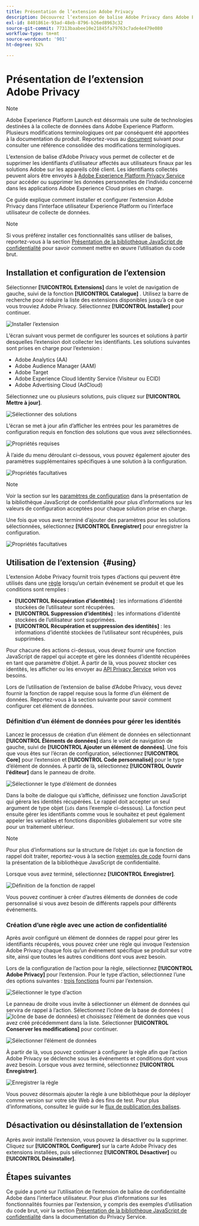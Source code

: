 ```yaml
---
title: Présentation de l’extension Adobe Privacy
description: Découvrez lʼextension de balise Adobe Privacy dans Adobe Experience Platform.
exl-id: 8401861e-93ad-48eb-8796-b26ed8963c32
source-git-commit: 77313baabee10e21845fa79763c7ade4e479e080
workflow-type: tm+mt
source-wordcount: '901'
ht-degree: 92%

---
```


# Présentation de l’extension Adobe Privacy

>[!NOTE]
>
>Adobe Experience Platform Launch est désormais une suite de technologies destinées à la collecte de données dans Adobe Experience Platform. Plusieurs modifications terminologiques ont par conséquent été apportées à la documentation du produit. Reportez-vous au [document](../../../term-updates.md) suivant pour consulter une référence consolidée des modifications terminologiques.

L’extension de balise d’Adobe Privacy vous permet de collecter et de supprimer les identifiants d’utilisateur affectés aux utilisateurs finaux par les solutions Adobe sur les appareils côté client. Les identifiants collectés peuvent alors être envoyés à [Adobe Experience Platform Privacy Service](../../../../privacy-service/home.md) pour accéder ou supprimer les données personnelles de l’individu concerné dans les applications Adobe Experience Cloud prises en charge.

Ce guide explique comment installer et configurer l’extension Adobe Privacy dans l’interface utilisateur Experience Platform ou l’interface utilisateur de collecte de données.

>[!NOTE]
>
>Si vous préférez installer ces fonctionnalités sans utiliser de balises, reportez-vous à la section [Présentation de la bibliothèque JavaScript de confidentialité](../../../../privacy-service/js-library.md) pour savoir comment mettre en œuvre l’utilisation du code brut.

## Installation et configuration de l’extension 

Sélectionner **[!UICONTROL Extensions]** dans le volet de navigation de gauche, suivi de la fonction **[!UICONTROL Catalogue]** . Utilisez la barre de recherche pour réduire la liste des extensions disponibles jusqu’à ce que vous trouviez Adobe Privacy. Sélectionnez **[!UICONTROL Installer]** pour continuer.

![Installer l’extension](../../../images/extensions/privacy/install.png)

L’écran suivant vous permet de configurer les sources et solutions à partir desquelles l’extension doit collecter les identifiants. Les solutions suivantes sont prises en charge pour l’extension :

* Adobe Analytics (AA)
* Adobe Audience Manager (AAM)
* Adobe Target
* Adobe Experience Cloud Identity Service (Visiteur ou ECID)
* Adobe Advertising Cloud (AdCloud)

Sélectionnez une ou plusieurs solutions, puis cliquez sur **[!UICONTROL Mettre à jour]**.

![Sélectionner des solutions](../../../images/extensions/privacy/select-solutions.png)

L’écran se met à jour afin d’afficher les entrées pour les paramètres de configuration requis en fonction des solutions que vous avez sélectionnées.

![Propriétés requises](../../../images/extensions/privacy/required-properties.png)

À l’aide du menu déroulant ci-dessous, vous pouvez également ajouter des paramètres supplémentaires spécifiques à une solution à la configuration.

![Propriétés facultatives](../../../images/extensions/privacy/optional-properties.png)

>[!NOTE]
>
>Voir la section sur les [paramètres de configuration](../../../../privacy-service/js-library.md#config-params) dans la présentation de la bibliothèque JavaScript de confidentialité pour plus d’informations sur les valeurs de configuration acceptées pour chaque solution prise en charge.

Une fois que vous avez terminé d’ajouter des paramètres pour les solutions sélectionnées, sélectionnez **[!UICONTROL Enregistrer]** pour enregistrer la configuration.

![Propriétés facultatives](../../../images/extensions/privacy/save-config.png)

## Utilisation de l’extension  {#using}

L’extension Adobe Privacy fournit trois types d’actions qui peuvent être utilisés dans une [règle](../../../ui/managing-resources/rules.md) lorsqu’un certain événement se produit et que les conditions sont remplies :

* **[!UICONTROL Récupération d’identités]** : les informations d’identité stockées de l’utilisateur sont récupérées.
* **[!UICONTROL Suppression d’identités]** : les informations d’identité stockées de l’utilisateur sont supprimées.
* **[!UICONTROL Récupération et suppression des identités]** : les informations d’identité stockées de l’utilisateur sont récupérées, puis supprimées.

Pour chacune des actions ci-dessus, vous devez fournir une fonction JavaScript de rappel qui accepte et gère les données d’identité récupérées en tant que paramètre d’objet. À partir de là, vous pouvez stocker ces identités, les afficher ou les envoyer au [API Privacy Service](../../../../privacy-service/api/overview.md) selon vos besoins.

Lors de l’utilisation de l’extension de balise d’Adobe Privacy, vous devez fournir la fonction de rappel requise sous la forme d’un élément de données. Reportez-vous à la section suivante pour savoir comment configurer cet élément de données.

### Définition d’un élément de données pour gérer les identités

Lancez le processus de création d’un élément de données en sélectionnant **[!UICONTROL Éléments de données]** dans le volet de navigation de gauche, suivi de **[!UICONTROL Ajouter un élément de données]**. Une fois que vous êtes sur l’écran de configuration, sélectionnez **[!UICONTROL Core]** pour l’extension et **[!UICONTROL Code personnalisé]** pour le type d’élément de données. À partir de là, sélectionnez **[!UICONTROL Ouvrir l’éditeur]** dans le panneau de droite.

![Sélectionner le type d’élément de données](../../../images/extensions/privacy/data-element-type.png)

Dans la boîte de dialogue qui s’affiche, définissez une fonction JavaScript qui gérera les identités récupérées. Le rappel doit accepter un seul argument de type objet (`ids` dans l’exemple ci-dessous). La fonction peut ensuite gérer les identifiants comme vous le souhaitez et peut également appeler les variables et fonctions disponibles globalement sur votre site pour un traitement ultérieur.

>[!NOTE]
>
>Pour plus d’informations sur la structure de l’objet `ids` que la fonction de rappel doit traiter, reportez-vous à la section [exemples de code](../../../../privacy-service/js-library.md#samples) fourni dans la présentation de la bibliothèque JavaScript de confidentialité.

Lorsque vous avez terminé, sélectionnez **[!UICONTROL Enregistrer]**.

![Définition de la fonction de rappel](../../../images/extensions/privacy/define-custom-code.png)

Vous pouvez continuer à créer d’autres éléments de données de code personnalisé si vous avez besoin de différents rappels pour différents événements.

### Création d’une règle avec une action de confidentialité

Après avoir configuré un élément de données de rappel pour gérer les identifiants récupérés, vous pouvez créer une règle qui invoque l’extension Adobe Privacy chaque fois qu’un événement spécifique se produit sur votre site, ainsi que toutes les autres conditions dont vous avez besoin.

Lors de la configuration de l’action pour la règle, sélectionnez **[!UICONTROL Adobe Privacy]** pour l’extension. Pour le type d’action, sélectionnez l’une des options suivantes : [trois fonctions](#using) fourni par l’extension.

![Sélectionner le type d’action](../../../images/extensions/privacy/action-type.png)

Le panneau de droite vous invite à sélectionner un élément de données qui servira de rappel à l’action. Sélectionnez l’icône de la base de données (![Icône de base de données](../../../images/extensions/privacy/database.png)) et choisissez l’élément de données que vous avez créé précédemment dans la liste. Sélectionner **[!UICONTROL Conserver les modifications]** pour continuer.

![Sélectionner l’élément de données](../../../images/extensions/privacy/add-data-element.png)

À partir de là, vous pouvez continuer à configurer la règle afin que l’action Adobe Privacy se déclenche sous les événements et conditions dont vous avez besoin. Lorsque vous avez terminé, sélectionnez **[!UICONTROL Enregistrer]**.

![Enregistrer la règle](../../../images/extensions/privacy/save-rule.png)

Vous pouvez désormais ajouter la règle à une bibliothèque pour la déployer comme version sur votre site Web à des fins de test. Pour plus d’informations, consultez le guide sur le [flux de publication des balises](../../../ui/publishing/overview.md).

## Désactivation ou désinstallation de l’extension

Après avoir installé l’extension, vous pouvez la désactiver ou la supprimer. Cliquez sur **[!UICONTROL Configurer]** sur la carte Adobe Privacy des extensions installées, puis sélectionnez **[!UICONTROL Désactiver]** ou **[!UICONTROL Désinstaller]**.

## Étapes suivantes

Ce guide a porté sur l’utilisation de l’extension de balise de confidentialité Adobe dans l’interface utilisateur. Pour plus d’informations sur les fonctionnalités fournies par l’extension, y compris des exemples d’utilisation du code brut, voir la section [Présentation de la bibliothèque JavaScript de confidentialité](../../../../privacy-service/js-library.md) dans la documentation du Privacy Service.
